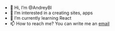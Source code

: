- 👋 Hi, I’m @AndreyBI
- 👀 I’m interested in a creating sites, apps
- 🌱 I’m currently learning React
- 📫 How to reach me? You can write me an [email](mailto:baykalov.a.i.tt@gmail.com)

<!---
AndreyBI/AndreyBI is a ✨ special ✨ repository because its `README.md` (this file) appears on your GitHub profile.
You can click the Preview link to take a look at your changes.
--->
